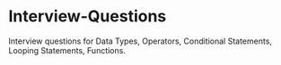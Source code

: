 # Interview-Questions
Interview questions for Data Types, Operators, Conditional Statements, Looping Statements, Functions.
